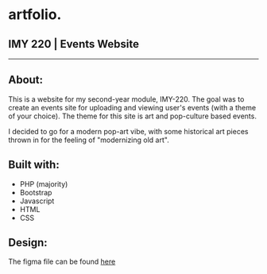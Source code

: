 # artfolio.
## IMY 220 | Events Website
---
## About:
This is a website for my second-year module, IMY-220. The goal was to create an events site for uploading and viewing user's events (with a theme of your choice). The theme for this site is art and pop-culture based events. 

I decided to go for a modern pop-art vibe, with some historical art pieces thrown in for the feeling of "modernizing old art".

## Built with:
* PHP (majority)
* Bootstrap
* Javascript
* HTML
* CSS

## Design:
The figma file can be found [here](https://www.figma.com/file/1SBDWTFeEkoRS0gfMbMbp4/IMY-220-Events-Website?node-id=0%3A1)